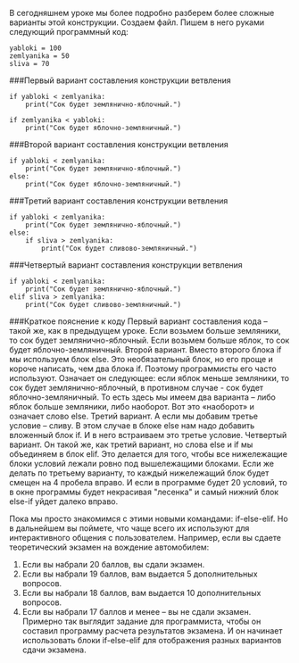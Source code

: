 В сегодняшнем уроке мы более подробно разберем более сложные варианты этой конструкции.
Создаем файл. Пишем в него руками следующий программный код:
```
yabloki = 100
zemlyanika = 50
sliva = 70
```

###Первый вариант составления конструкции ветвления
```
if yabloki < zemlyanika:
	print("Сок будет землянично-яблочный.")	
	
if zemlyanika < yabloki:
	print("Сок будет яблочно-земляничный.")
```

###Второй вариант составления конструкции ветвления
```
if yabloki < zemlyanika:
	print("Сок будет землянично-яблочный.")
else:
    print("Сок будет яблочно-земляничный.")
```

###Третий вариант составления конструкции ветвления
```
if yabloki < zemlyanika:
	print("Сок будет землянично-яблочный.")
else: 
    if sliva > zemlyanika:
        print("Сок будет сливово-земляничный.")
```
		
###Четвертый вариант составления конструкции ветвления
```
if yabloki < zemlyanika:
	print("Сок будет землянично-яблочный.")
elif sliva > zemlyanika:
    print("Сок будет сливово-земляничный.")
```

###Краткое пояснение к коду
Первый вариант составления кода – такой же, как в предыдущем уроке. 
Если возьмем больше земляники, то сок будет землянично-яблочный. 
Если возьмем больше яблок, то сок будет яблочно-земляничный.
Второй вариант. Вместо второго блока if мы используем блок else. Это необязательный блок, но его проще и короче написать, чем два блока if. Поэтому программисты его часто используют. Означает он следующее: 
если яблок меньше земляники, то сок будет землянично-яблочный,
в противном случае - сок будет яблочно-земляничный. 
То есть здесь мы имеем два варианта – либо яблок больше земляники, либо наоборот. Вот это «наоборот» и означает слово else.
Третий вариант. А если мы добавим третье условие – сливу. В этом случае в блоке else нам надо добавить вложенный блок if. И в него встраиваем это третье условие.
Четвертый вариант. Он такой же, как третий вариант, но слова else и if мы объединяем в блок elif. Это делается для того, чтобы все нижележащие блоки условий лежали ровно под вышележащими блоками. Если же делать по третьему варианту, то каждый нижележащий блок будет смещен на 4 пробела вправо. И если в программе будет 20 условий, то в окне программы будет некрасивая "лесенка" и самый нижний блок else-if уйдет далеко вправо.

Пока мы просто знакомимся с этими новыми командами: if-else-elif. Но в дальнейшем вы поймете, что чаще всего их используют для интерактивного общения с пользователем.
Например, если вы сдаете теоретический экзамен на вождение автомобилем: 
1.	Если вы набрали 20 баллов, вы сдали экзамен.
2.	Если вы набрали 19 баллов, вам выдается 5 дополнительных вопросов.
3.	Если вы набрали 18 баллов, вам выдается 10 дополнительных вопросов.
4.	Если вы набрали 17 баллов и менее – вы не сдали экзамен.
Примерно так выглядит задание для программиста, чтобы он составил программу расчета результатов экзамена. И он начинает использовать блоки if-else-elif для отображения разных вариантов сдачи экзамена.
